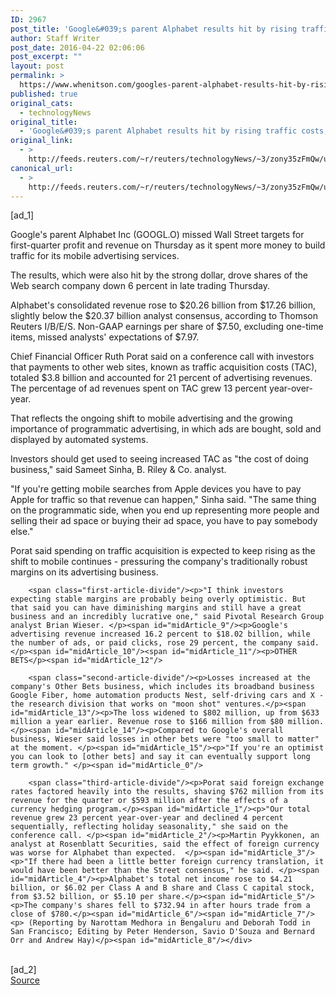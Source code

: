 ```yaml
---
ID: 2967
post_title: 'Google&#039;s parent Alphabet results hit by rising traffic costs, strong dollar'
author: Staff Writer
post_date: 2016-04-22 02:06:06
post_excerpt: ""
layout: post
permalink: >
  https://www.whenitson.com/googles-parent-alphabet-results-hit-by-rising-traffic-costs-strong-dollar/
published: true
original_cats:
  - technologyNews
original_title:
  - 'Google&#039;s parent Alphabet results hit by rising traffic costs, strong dollar'
original_link:
  - >
    http://feeds.reuters.com/~r/reuters/technologyNews/~3/zony35zFmQw/us-alphabet-results-idUSKCN0XI2MZ
canonical_url:
  - >
    http://feeds.reuters.com/~r/reuters/technologyNews/~3/zony35zFmQw/us-alphabet-results-idUSKCN0XI2MZ
---
```

 [ad_1]
<br><div id="articleText">
<span id="midArticle_start"/>

<span id="midArticle_0"/><span class="focusParagraph" readability="3"><p><span class="articleLocatio&lt;/span&gt;n">Google's parent Alphabet Inc (<span id="symbol_GOOGL.O_0">GOOGL.O</span>) missed Wall Street targets for first-quarter profit and revenue on Thursday as it spent more money to build traffic for its mobile advertising services.</span></p></span><span id="midArticle_1"/><p>The results, which were also hit by the strong dollar, drove shares of the Web search company down 6 percent in late trading Thursday.</p><span id="midArticle_2"/><p>Alphabet's consolidated revenue rose to $20.26 billion from $17.26 billion, slightly below the $20.37 billion analyst consensus, according to Thomson Reuters I/B/E/S. Non-GAAP earnings per share of $7.50, excluding one-time items, missed analysts' expectations of $7.97. </p><span id="midArticle_3"/><p>Chief Financial Officer Ruth Porat said on a conference call with investors that payments to other web sites, known as traffic acquisition costs (TAC), totaled $3.8 billion and accounted for 21 percent of advertising revenues. The percentage of ad revenues spent on TAC grew 13 percent year-over-year. </p><span id="midArticle_4"/><p>That reflects the ongoing shift to mobile advertising and the growing importance of programmatic advertising, in which ads are bought, sold and displayed by automated systems.</p><span id="midArticle_5"/><p>Investors should get used to seeing increased TAC as "the cost of doing business," said Sameet Sinha, B. Riley &amp; Co. analyst. </p><span id="midArticle_6"/><p>"If you're getting mobile searches from Apple devices you have to pay Apple for traffic so that revenue can happen," Sinha said. "The same thing on the programmatic side, when you end up representing more people and selling their ad space or buying their ad space, you have to pay somebody else."</p><span id="midArticle_7"/><p>Porat said spending on traffic acquisition is expected to keep rising as the shift to mobile continues - pressuring the company's traditionally robust margins on its advertising business.    </p><span id="midArticle_8"/>
        
        <span class="first-article-divide"/><p>"I think investors expecting stable margins are probably being overly optimistic. But that said you can have diminishing margins and still have a great business and an incredibly lucrative one," said Pivotal Research Group analyst Brian Wieser. </p><span id="midArticle_9"/><p>Google's advertising revenue increased 16.2 percent to $18.02 billion, while the number of ads, or paid clicks, rose 29 percent, the company said. </p><span id="midArticle_10"/><span id="midArticle_11"/><p>OTHER BETS</p><span id="midArticle_12"/>
        
        <span class="second-article-divide"/><p>Losses increased at the company's Other Bets business, which includes its broadband business Google Fiber, home automation products Nest, self-driving cars and X - the research division that works on "moon shot" ventures.</p><span id="midArticle_13"/><p>The loss widened to $802 million, up from $633 million a year earlier. Revenue rose to $166 million from $80 million.</p><span id="midArticle_14"/><p>Compared to Google's overall business, Wieser said losses in other bets were "too small to matter" at the moment. </p><span id="midArticle_15"/><p>"If you're an optimist you can look to [other bets] and say it can eventually support long term growth." </p><span id="midArticle_0"/>
        
        <span class="third-article-divide"/><p>Porat said foreign exchange rates factored heavily into the results, shaving $762 million from its revenue for the quarter or $593 million after the effects of a currency hedging program.</p><span id="midArticle_1"/><p>"Our total revenue grew 23 percent year-over-year and declined 4 percent sequentially, reflecting holiday seasonality," she said on the conference call. </p><span id="midArticle_2"/><p>Martin Pyykkonen, an analyst at Rosenblatt Securities, said the effect of foreign currency was worse for Alphabet than expected.  </p><span id="midArticle_3"/><p>"If there had been a little better foreign currency translation, it would have been better than the Street consensus," he said. </p><span id="midArticle_4"/><p>Alphabet's total net income rose to $4.21 billion, or $6.02 per Class A and B share and Class C capital stock, from $3.52 billion, or $5.10 per share.</p><span id="midArticle_5"/><p>The company's shares fell to $732.94 in after hours trade from a close of $780.</p><span id="midArticle_6"/><span id="midArticle_7"/><p> (Reporting by Narottam Medhora in Bengaluru and Deborah Todd in San Francisco; Editing by Peter Henderson, Savio D'Souza and Bernard Orr and Andrew Hay)</p><span id="midArticle_8"/></div>
<br>[ad_2]
<br><a href="http://feeds.reuters.com/~r/reuters/technologyNews/~3/zony35zFmQw/us-alphabet-results-idUSKCN0XI2MZ">Source </a>